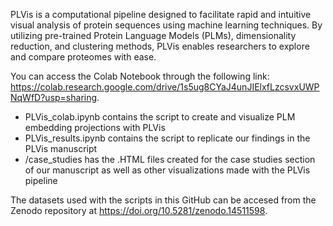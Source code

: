 PLVis is a computational pipeline designed to facilitate rapid and intuitive visual analysis of protein sequences using machine learning techniques. By utilizing pre-trained Protein Language Models (PLMs), dimensionality reduction, and clustering methods, PLVis enables researchers to explore and compare proteomes with ease.

You can access the Colab Notebook through the following link: https://colab.research.google.com/drive/1s5ug8CYaJ4unJIElxfLzcsvxUWPNqWfD?usp=sharing.

- PLVis_colab.ipynb contains the script to create and visualize PLM embedding projections with PLVis
- PLVis_results.ipynb contains the script to replicate our findings in the PLVis manuscript
- /case_studies has the .HTML files created for the case studies section of our manuscript as well as other visualizations made with the PLVis pipeline
 
The datasets used with the scripts in this GitHub can be accesed from the Zenodo repository at https://doi.org/10.5281/zenodo.14511598.

